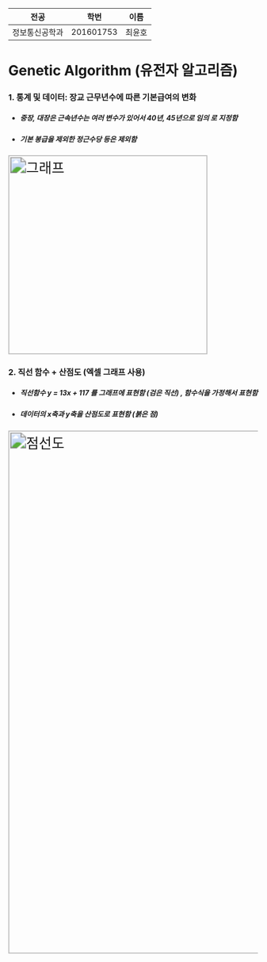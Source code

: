 |      전공      |   학번    |  이름  |
| :------------: | :-------: | :----: |
| 정보통신공학과 | 201601753 | 최윤호 |





# Genetic Algorithm (유전자 알고리즘) 



###  1. 통계 및 데이터: 장교 근무년수에 따른 기본급여의 변화



* ##### 중장, 대장은 근속년수는 여러 변수가 있어서 40년, 45년으로 임의 로 지정함

* ##### 기본 봉급을 제외한 정근수당 등은 제외함



<img width="201" alt="그래프" src="https://user-images.githubusercontent.com/62711350/85762281-8b435800-b74e-11ea-8fac-415b9b88a501.PNG" style="zoom: 200%;" >







### 2. 직선 함수 + 산점도 (엑셀 그래프 사용) 



* ##### 직선함수 y = 13x + 117 를 그래프에 표현함 (검은 직선) , 함수식을 가정해서 표현함

* ##### 데이터의 x축과 y축을 산점도로 표현함 (붉은 점)

  

<img width="528" alt="점선도" src="https://user-images.githubusercontent.com/62711350/85762499-c04faa80-b74e-11ea-8ab1-3641df3a0370.PNG" style="zoom:200%;" >




